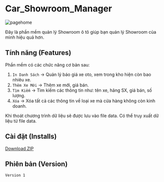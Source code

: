 # Car_Showroom_Manager
![pagehome](https://user-images.githubusercontent.com/95084615/179445217-9ca1f2ac-cef4-4a21-b0dc-1f18a965a4c2.png)

Đây là phần mềm quản lý Showroom ô tô giúp bạn quản lý Showroom của mình hiệu quả hơn.

## Tính năng (Features)

Phần mềm có các chức năng cơ bản sau:
 
1. `In Danh Sách`	->	Quản lý báo giá xe oto, xem trong kho hiện còn bao nhiêu xe.
2. `Thêm Xe Mới`		->	Thêm xe mới, giá bán.
3. `Tìm Kiếm`		  ->	Tìm kiếm các thông tin như: tên xe, hãng SX, giá bán, số lượng.
4. `Xóa`		      ->	Xóa tất cả các thông tin về loại xe mà cửa hàng không còn kinh doanh.

Khi thoát chương trình dữ liệu sẽ được lưu vào file data. Có thể truy xuất dữ liệu từ file data.

## Cài đặt (Installs)
[Download ZIP](https://github.com/QuocViet132/Car_Showroom_Manager/archive/refs/heads/master.zip)

## Phiên bản (Version)
`Version 1`
